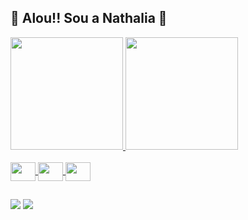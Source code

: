 ## 🔸 Alou!! Sou a Nathalia 🔸

<div class="st">
  <a href="https://github.com/nathi-gs">
  <img widht="42%" height="180em" src="https://github-readme-stats.vercel.app/api?username=nathi-gs&show_icons=true&theme=radical&include_all_commits=true&count_private=true"/>
  <img widht="50%" height="180em" src="https://github-readme-stats.vercel.app/api/top-langs/?username=nathi-gs&layout=compact&theme=radical"/>
</div>
  
<div style="display: inline_block"><br>
  <img align="center" height="30" width="40" src="https://cdn.jsdelivr.net/gh/devicons/devicon/icons/c/c-original.svg" />
  <img align="center" height="30" width="40" src="https://cdn.jsdelivr.net/gh/devicons/devicon/icons/html5/html5-original.svg" />
  <img align="center" height="30" width="40" src="https://cdn.jsdelivr.net/gh/devicons/devicon/icons/css3/css3-original.svg" />
</div>

  ##
  
<div>
  <a href="https://instagram.com/nathii.g_?igshid=NGExMmI2YTkyZg=="><img src="https://img.shields.io/badge/Instagram-E4405F?style=for-the-badge&logo=instagram&logoColor=white"></a>
  <a href="https://www.linkedin.com/in/nathalia-gon%C3%A7alves-6b8922241"><img src="https://img.shields.io/badge/LinkedIn-0077B5?style=for-the-badge&logo=linkedin&logoColor=white"></a>
</div>
